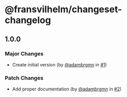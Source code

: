 # @fransvilhelm/changeset-changelog

## 1.0.0
### Major Changes

- Create initial version (by [@adambrgmn](https://github.com/adambrgmn) in [#1](https://github.com/adambrgmn/changeset-changelog/pull/1))

### Patch Changes

- Add proper documentation (by [@adambrgmn](https://github.com/adambrgmn) in [#2](https://github.com/adambrgmn/changeset-changelog/pull/2))
